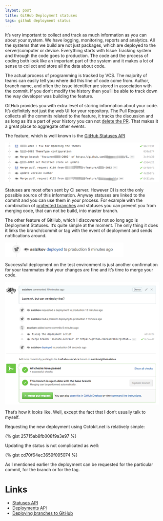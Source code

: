 ```yaml
---
layout: post
title: GitHub Deployment statuses
tags: github deployment status 
---
```



It’s very important to collect and track as much information as you can about your system. We have logging, monitoring, reports and analytics. All the systems that we build are not just packages, which are deployed to the server/computer or device. Everything starts with Issue Tracking system and through the code goes to production. The code and the process of coding both look like an important part of the system and it makes a lot of sense to collect and store all the data about code. 

The actual process of programming is tracked by VCS. The majority of teams can easily tell you where did this line of code come from. Author, branch name, and often the issue identifier are stored in association with the commit. If you don’t modify the history then you’ll be able to track down the way developer was building the feature. 

GitHub provides you with extra level of storing information about your code. It’s definitely not just the web UI for your repository. The Pull Request collects all the commits related to the feature, it tracks the discussion and as long as it’s a part of your history you can not [delete the PR](http://stackoverflow.com/questions/18318097/delete-a-closed-pull-request-from-github). That makes it a great place to aggregate other events.

The feature, which is well known is the [GitHub Statuses API](http://stackoverflow.com/questions/18318097/delete-a-closed-pull-request-from-github)

![Statuses in action](/images/github-deployments/statuses.png)

Statuses are most often sent by CI server. However CI is not the only possible source of this information. Anyway statuses are linked to the commit and you can use them in your process. For example with the combination of [protected branches](https://help.github.com/articles/about-protected-branches/) and statuses you can prevent you from merging code, that can not be build, into master branch.

The other feature of GitHub, which I discovered not so long ago is Deployment Statuses. It’s quite simple at the moment. The only thing it does it links the branch/commit or tag with the event of deployment and sends notifications around.

![Deployment created](/images/github-deployments/deployment.png)

Successful deployment on the test environment is just another confirmation for your teammates that your changes are fine and it’s time to merge your code.

![Deployments in action](/images/github-deployments/deployments.png)

That’s how it looks like. Well, except the fact that I don’t usually talk to myself.

Requesting the new deployment using Octokit.net is relatively simple:


{% gist 25715ab8fb008f9a3e97 %}

Updating the status is not complicated as well:

{% gist cd70f64ec3659f095074 %}

As I mentioned earlier the deployment can be requested for the particular commit, for the branch or for the tag. 

# Links

* [Statuses API](https://developer.github.com/v3/repos/statuses/)
* [Deployments API](https://developer.github.com/v3/repos/deployments/)
* [Deploying branches to GitHub](http://githubengineering.com/deploying-branches-to-github-com/)


